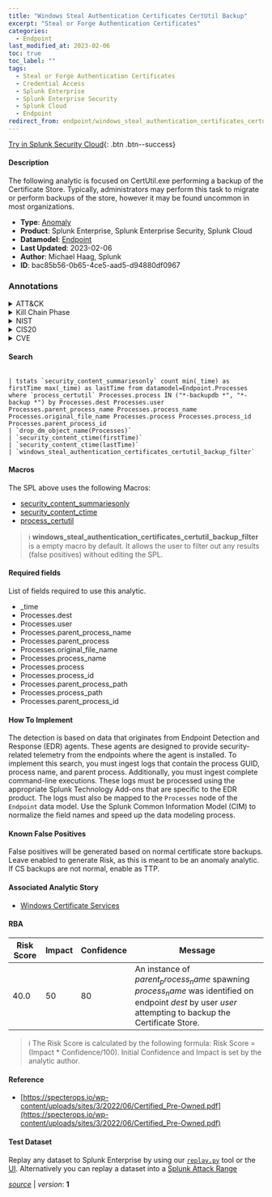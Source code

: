 ```yaml
---
title: "Windows Steal Authentication Certificates CertUtil Backup"
excerpt: "Steal or Forge Authentication Certificates"
categories:
  - Endpoint
last_modified_at: 2023-02-06
toc: true
toc_label: ""
tags:
  - Steal or Forge Authentication Certificates
  - Credential Access
  - Splunk Enterprise
  - Splunk Enterprise Security
  - Splunk Cloud
  - Endpoint
redirect_from: endpoint/windows_steal_authentication_certificates_certutil_backup/
---
```




[Try in Splunk Security Cloud](https://www.splunk.com/en_us/cyber-security.html){: .btn .btn--success}

#### Description

The following analytic is focused on CertUtil.exe performing a backup of the Certificate Store. Typically, administrators may perform this task to migrate or perform backups of the store, however it may be found uncommon in most organizations.

- **Type**: [Anomaly](https://github.com/splunk/security_content/wiki/Detection-Analytic-Types)
- **Product**: Splunk Enterprise, Splunk Enterprise Security, Splunk Cloud
- **Datamodel**: [Endpoint](https://docs.splunk.com/Documentation/CIM/latest/User/Endpoint)
- **Last Updated**: 2023-02-06
- **Author**: Michael Haag, Splunk
- **ID**: bac85b56-0b65-4ce5-aad5-d94880df0967

### Annotations
<details>
  <summary>ATT&CK</summary>

<div markdown="1">

#### [ATT&CK](https://attack.mitre.org/)

| ID          | Technique   | Tactic         |
| ----------- | ----------- |--------------- |
| [T1649](https://attack.mitre.org/techniques/T1649/) | Steal or Forge Authentication Certificates | Credential Access |

</div>
</details>


<details>
  <summary>Kill Chain Phase</summary>

<div markdown="1">

* Exploitation


</div>
</details>


<details>
  <summary>NIST</summary>

<div markdown="1">

* DE.AE



</div>
</details>

<details>
  <summary>CIS20</summary>

<div markdown="1">

* CIS 10



</div>
</details>

<details>
  <summary>CVE</summary>

<div markdown="1">


</div>
</details>


#### Search

```

| tstats `security_content_summariesonly` count min(_time) as firstTime max(_time) as lastTime from datamodel=Endpoint.Processes where `process_certutil` Processes.process IN ("*-backupdb *", "*-backup *") by Processes.dest Processes.user Processes.parent_process_name Processes.process_name Processes.original_file_name Processes.process Processes.process_id Processes.parent_process_id 
| `drop_dm_object_name(Processes)` 
| `security_content_ctime(firstTime)` 
| `security_content_ctime(lastTime)` 
| `windows_steal_authentication_certificates_certutil_backup_filter`
```

#### Macros
The SPL above uses the following Macros:
* [security_content_summariesonly](https://github.com/splunk/security_content/blob/develop/macros/security_content_summariesonly.yml)
* [security_content_ctime](https://github.com/splunk/security_content/blob/develop/macros/security_content_ctime.yml)
* [process_certutil](https://github.com/splunk/security_content/blob/develop/macros/process_certutil.yml)

> :information_source:
> **windows_steal_authentication_certificates_certutil_backup_filter** is a empty macro by default. It allows the user to filter out any results (false positives) without editing the SPL.



#### Required fields
List of fields required to use this analytic.
* _time
* Processes.dest
* Processes.user
* Processes.parent_process_name
* Processes.parent_process
* Processes.original_file_name
* Processes.process_name
* Processes.process
* Processes.process_id
* Processes.parent_process_path
* Processes.process_path
* Processes.parent_process_id



#### How To Implement
The detection is based on data that originates from Endpoint Detection and Response (EDR) agents. These agents are designed to provide security-related telemetry from the endpoints where the agent is installed. To implement this search, you must ingest logs that contain the process GUID, process name, and parent process. Additionally, you must ingest complete command-line executions. These logs must be processed using the appropriate Splunk Technology Add-ons that are specific to the EDR product. The logs must also be mapped to the `Processes` node of the `Endpoint` data model. Use the Splunk Common Information Model (CIM) to normalize the field names and speed up the data modeling process.
#### Known False Positives
False positives will be generated based on normal certificate store backups. Leave enabled to generate Risk, as this is meant to be an anomaly analytic. If CS backups are not normal, enable as TTP.

#### Associated Analytic Story
* [Windows Certificate Services](/stories/windows_certificate_services)




#### RBA

| Risk Score  | Impact      | Confidence   | Message      |
| ----------- | ----------- |--------------|--------------|
| 40.0 | 50 | 80 | An instance of $parent_process_name$ spawning $process_name$ was identified on endpoint $dest$ by user $user$ attempting to backup the Certificate Store. |


> :information_source:
> The Risk Score is calculated by the following formula: Risk Score = (Impact * Confidence/100). Initial Confidence and Impact is set by the analytic author.


#### Reference

* [https://specterops.io/wp-content/uploads/sites/3/2022/06/Certified_Pre-Owned.pdf](https://specterops.io/wp-content/uploads/sites/3/2022/06/Certified_Pre-Owned.pdf)



#### Test Dataset
Replay any dataset to Splunk Enterprise by using our [`replay.py`](https://github.com/splunk/attack_data#using-replaypy) tool or the [UI](https://github.com/splunk/attack_data#using-ui).
Alternatively you can replay a dataset into a [Splunk Attack Range](https://github.com/splunk/attack_range#replay-dumps-into-attack-range-splunk-server)




[*source*](https://github.com/splunk/security_content/tree/develop/detections/endpoint/windows_steal_authentication_certificates_certutil_backup.yml) \| *version*: **1**